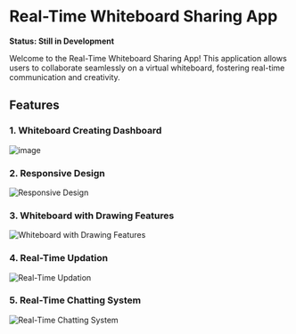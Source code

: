 # Real-Time Whiteboard Sharing App

**Status: Still in Development**

Welcome to the Real-Time Whiteboard Sharing App! This application allows users to collaborate seamlessly on a virtual whiteboard, fostering real-time communication and creativity.

## Features


### 1. Whiteboard Creating Dashboard
![image](https://github.com/varshith03/Real-Time-WhiteBoard-Sharing-App/assets/56431994/595d498b-8317-4f4e-93d1-5aa3dc47e459)

### 2. Responsive Design
![Responsive Design](https://github.com/varshith03/Real-Time-WhiteBoard-Sharing-App/assets/56431994/8b917b01-9b7f-4752-aee0-f5bc778a4eb2)

### 3. Whiteboard with Drawing Features
![Whiteboard with Drawing Features](https://github.com/varshith03/Real-Time-WhiteBoard-Sharing-App/assets/56431994/46b38570-b270-4702-b3ba-abf8796659e4)

### 4. Real-Time Updation
![Real-Time Updation](https://github.com/varshith03/Real-Time-WhiteBoard-Sharing-App/assets/56431994/06189279-dcb1-4d1b-a12a-5b2a4e07ddbd)

### 5. Real-Time Chatting System
![Real-Time Chatting System](https://github.com/varshith03/Real-Time-WhiteBoard-Sharing-App/assets/56431994/3a39ca99-d0b1-4763-af1f-7ee4d2d5f03e)

